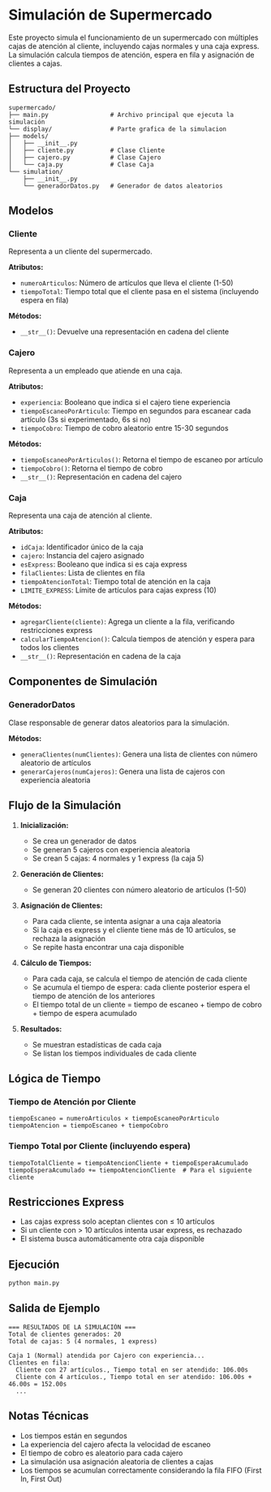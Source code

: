 # Simulación de Supermercado

Este proyecto simula el funcionamiento de un supermercado con múltiples cajas de atención al cliente, incluyendo cajas normales y una caja express. La simulación calcula tiempos de atención, espera en fila y asignación de clientes a cajas.

## Estructura del Proyecto

```
supermercado/
├── main.py                 # Archivo principal que ejecuta la simulación
└── display/                # Parte grafica de la simulacion
├── models/
│   ├── __init__.py
│   ├── cliente.py          # Clase Cliente
│   ├── cajero.py           # Clase Cajero
│   └── caja.py             # Clase Caja
└── simulation/
    ├── __init__.py
    └── generadorDatos.py   # Generador de datos aleatorios
```

## Modelos

### Cliente
Representa a un cliente del supermercado.

**Atributos:**
- `numeroArticulos`: Número de artículos que lleva el cliente (1-50)
- `tiempoTotal`: Tiempo total que el cliente pasa en el sistema (incluyendo espera en fila)

**Métodos:**
- `__str__()`: Devuelve una representación en cadena del cliente

### Cajero
Representa a un empleado que atiende en una caja.

**Atributos:**
- `experiencia`: Booleano que indica si el cajero tiene experiencia
- `tiempoEscaneoPorArticulo`: Tiempo en segundos para escanear cada artículo (3s si experimentado, 6s si no)
- `tiempoCobro`: Tiempo de cobro aleatorio entre 15-30 segundos

**Métodos:**
- `tiempoEscaneoPorArticulos()`: Retorna el tiempo de escaneo por artículo
- `tiempoCobro()`: Retorna el tiempo de cobro
- `__str__()`: Representación en cadena del cajero

### Caja
Representa una caja de atención al cliente.

**Atributos:**
- `idCaja`: Identificador único de la caja
- `cajero`: Instancia del cajero asignado
- `esExpress`: Booleano que indica si es caja express
- `filaClientes`: Lista de clientes en fila
- `tiempoAtencionTotal`: Tiempo total de atención en la caja
- `LIMITE_EXPRESS`: Límite de artículos para cajas express (10)

**Métodos:**
- `agregarCliente(cliente)`: Agrega un cliente a la fila, verificando restricciones express
- `calcularTiempoAtencion()`: Calcula tiempos de atención y espera para todos los clientes
- `__str__()`: Representación en cadena de la caja

## Componentes de Simulación

### GeneradorDatos
Clase responsable de generar datos aleatorios para la simulación.

**Métodos:**
- `generaClientes(numClientes)`: Genera una lista de clientes con número aleatorio de artículos
- `generarCajeros(numCajeros)`: Genera una lista de cajeros con experiencia aleatoria

## Flujo de la Simulación

1. **Inicialización:**
   - Se crea un generador de datos
   - Se generan 5 cajeros con experiencia aleatoria
   - Se crean 5 cajas: 4 normales y 1 express (la caja 5)

2. **Generación de Clientes:**
   - Se generan 20 clientes con número aleatorio de artículos (1-50)

3. **Asignación de Clientes:**
   - Para cada cliente, se intenta asignar a una caja aleatoria
   - Si la caja es express y el cliente tiene más de 10 artículos, se rechaza la asignación
   - Se repite hasta encontrar una caja disponible

4. **Cálculo de Tiempos:**
   - Para cada caja, se calcula el tiempo de atención de cada cliente
   - Se acumula el tiempo de espera: cada cliente posterior espera el tiempo de atención de los anteriores
   - El tiempo total de un cliente = tiempo de escaneo + tiempo de cobro + tiempo de espera acumulado

5. **Resultados:**
   - Se muestran estadísticas de cada caja
   - Se listan los tiempos individuales de cada cliente

## Lógica de Tiempo

### Tiempo de Atención por Cliente
```
tiempoEscaneo = numeroArticulos × tiempoEscaneoPorArticulo
tiempoAtencion = tiempoEscaneo + tiempoCobro
```

### Tiempo Total por Cliente (incluyendo espera)
```
tiempoTotalCliente = tiempoAtencionCliente + tiempoEsperaAcumulado
tiempoEsperaAcumulado += tiempoAtencionCliente  # Para el siguiente cliente
```

## Restricciones Express

- Las cajas express solo aceptan clientes con ≤ 10 artículos
- Si un cliente con > 10 artículos intenta usar express, es rechazado
- El sistema busca automáticamente otra caja disponible

## Ejecución

```bash
python main.py
```

## Salida de Ejemplo

```
=== RESULTADOS DE LA SIMULACIÓN ===
Total de clientes generados: 20
Total de cajas: 5 (4 normales, 1 express)

Caja 1 (Normal) atendida por Cajero con experiencia...
Clientes en fila:
  Cliente con 27 artículos., Tiempo total en ser atendido: 106.00s
  Cliente con 4 artículos., Tiempo total en ser atendido: 106.00s + 46.00s = 152.00s
  ...
```

## Notas Técnicas

- Los tiempos están en segundos
- La experiencia del cajero afecta la velocidad de escaneo
- El tiempo de cobro es aleatorio para cada cajero
- La simulación usa asignación aleatoria de clientes a cajas
- Los tiempos se acumulan correctamente considerando la fila FIFO (First In, First Out)
